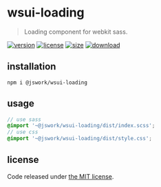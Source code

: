 # wsui-loading
> Loading component for webkit sass.

[![version][version-image]][version-url]
[![license][license-image]][license-url]
[![size][size-image]][size-url]
[![download][download-image]][download-url]

## installation
```shell
npm i @jswork/wsui-loading
```

## usage
```scss
// use sass
@import '~@jswork/wsui-loading/dist/index.scss';
// use css
@import '~@jswork/wsui-loading/dist/style.css';
```

## license
Code released under [the MIT license](https://github.com/afeiship/wsui-loading/blob/master/LICENSE.txt).

[version-image]: https://img.shields.io/npm/v/@jswork/wsui-loading
[version-url]: https://npmjs.org/package/@jswork/wsui-loading

[license-image]: https://img.shields.io/npm/l/@jswork/wsui-loading
[license-url]: https://github.com/afeiship/wsui-loading/blob/master/LICENSE.txt

[size-image]: https://img.shields.io/bundlephobia/minzip/@jswork/wsui-loading
[size-url]: https://github.com/afeiship/wsui-loading/blob/master/dist/wsui-loading.min.js

[download-image]: https://img.shields.io/npm/dm/@jswork/wsui-loading
[download-url]: https://www.npmjs.com/package/@jswork/wsui-loading

